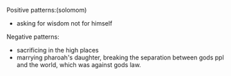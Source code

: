 Positive patterns:(solomom)
- asking for wisdom not for himself

Negative patterns:
- sacrificing in the high places
- marrying pharoah's daughter, breaking the separation between gods ppl and the world, which was against gods law.
